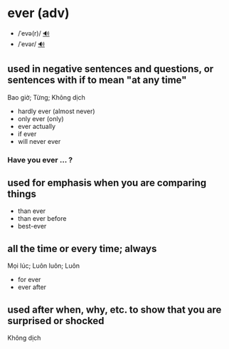 # ever (adv)

- /ˈevə(r)/ [🔊](https://www.oxfordlearnersdictionaries.com/media/english/uk_pron/e/eve/ever_/ever__gb_1.mp3)
- /ˈevər/ [🔊](https://www.oxfordlearnersdictionaries.com/media/english/us_pron/e/eve/ever_/ever__us_2.mp3)

## used in negative sentences and questions, or sentences with if to mean "at any time"

Bao giờ; Từng; Không dịch

- hardly ever (almost never)
- only ever (only)
- ever actually
- if ever
- will never ever

### Have you ever ... ?

## used for emphasis when you are comparing things

- than ever
- than ever before
- best-ever

## all the time or every time; always

Mọi lúc; Luôn luôn; Luôn

- for ever
- ever after

## used after when, why, etc. to show that you are surprised or shocked

Không dịch